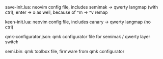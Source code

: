 save-init.lua:           neovim config file, includes semimak -> qwerty langmap (with ctrl), enter -> o<esc> as well, because of ^m -> ^v remap

keen-init.lua:           neovim config file, includes canary -> qwerty langmap (no ctrl)

qmk-configurator.json:   qmk configurator file for semimak / qwerty layer switch

semi.bin:                qmk toolbox file, firmware from qmk configurator
